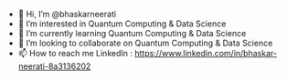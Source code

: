 - 👋 Hi, I’m @bhaskarneerati
- 👀 I’m interested in Quantum Computing & Data Science
- 🌱 I’m currently learning Quantum Computing & Data Science
- 💞️ I’m looking to collaborate on Quantum Computing & Data Science
- 📫 How to reach me
  LinkedIn : https://www.linkedin.com/in/bhaskar-neerati-8a3136202

<!---
bhaskarneerati/bhaskarneerati is a ✨ special ✨ repository because its `README.md` (this file) appears on your GitHub profile.
You can click the Preview link to take a look at your changes.
--->

